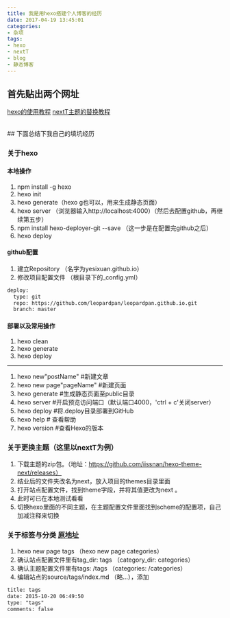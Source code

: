 ```yaml
---
title: 我是用hexo搭建个人博客的经历
date: 2017-04-19 13:45:01
categories:
- 杂项
tags:
- hexo
- nextT
- blog
- 静态博客
---
```

## 首先贴出两个网址
[hexo的使用教程](http://www.jianshu.com/p/465830080ea9)
[nextT主题的替换教程](http://www.tuicool.com/articles/zeIZJzv)

<!-- more -->
<br>
## 下面总结下我自己的填坑经历

### 关于hexo
#### 本地操作
1. npm install -g hexo
2. hexo init
3. hexo generate（hexo g也可以，用来生成静态页面）
4. hexo server （浏览器输入http://localhost:4000）（然后去配置github，再继续第五步）
5. npm install hexo-deployer-git --save （这一步是在配置完github之后）
6. hexo deploy
#### github配置
1. 建立Repository （名字为yesixuan.github.io）
2. 修改项目配置文件 （根目录下的_config.yml）
```bash
deploy:
  type: git
  repo: https://github.com/leopardpan/leopardpan.github.io.git
  branch: master
```
#### 部署以及常用操作
1. hexo clean
2. hexo generate
3. hexo deploy
****
1. hexo new"postName" #新建文章
2. hexo new page"pageName" #新建页面
3. hexo generate #生成静态页面至public目录
4. hexo server #开启预览访问端口（默认端口4000，'ctrl + c'关闭server）
5. hexo deploy #将.deploy目录部署到GitHub
6. hexo help # 查看帮助
7. hexo version #查看Hexo的版本


### 关于更换主题（这里以nextT为例）
1. 下载主题的zip包。（地址：https://github.com/iissnan/hexo-theme-next/releases）
2. 结业后的文件夹改名为next，放入项目的themes目录里面
3. 打开站点配置文件，找到theme字段，并将其值更改为next 。
4. 此时可已在本地测试看看
5. 切换hexo里面的不同主题，在主题配置文件里面找到scheme的配置项，自己加减注释来切换


### 关于标签与分类 [原地址](https://segmentfault.com/q/1010000002561642)
1. hexo new page tags （hexo new page categories）
2. 确认站点配置文件里有tag_dir: tags （category_dir: categories）
3. 确认主题配置文件里有tags: /tags （categories: /categories）
4. 编辑站点的source/tags/index.md （略...），添加
```html
title: tags
date: 2015-10-20 06:49:50
type: "tags"
comments: false
```
